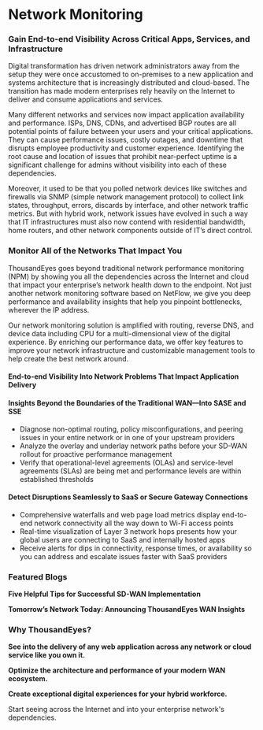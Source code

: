 # Network Monitoring

### Gain End-to-end Visibility Across Critical Apps, Services, and Infrastructure

Digital transformation has driven network administrators away from the setup they were once accustomed to on-premises to a new application and systems architecture that is increasingly distributed and cloud-based. The transition has made modern enterprises rely heavily on the Internet to deliver and consume applications and services.

Many different networks and services now impact application availability and performance. ISPs, DNS, CDNs, and advertised BGP routes are all potential points of failure between your users and your critical applications. They can cause performance issues, costly outages, and downtime that disrupts employee productivity and customer experience. Identifying the root cause and location of issues that prohibit near-perfect uptime is a significant challenge for admins without visibility into each of these dependencies.

Moreover, it used to be that you polled network devices like switches and firewalls via SNMP (simple network management protocol) to collect link states, throughput, errors, discards by interface, and other network traffic metrics. But with hybrid work, network issues have evolved in such a way that IT infrastructures must also now contend with residential bandwidth, home routers, and other network components outside of IT’s direct control.

### Monitor All of the Networks That Impact You

ThousandEyes goes beyond traditional network performance monitoring (NPM) by showing you all the dependencies across the Internet and cloud that impact your enterprise’s network health down to the endpoint. Not just another network monitoring software based on NetFlow, we give you deep performance and availability insights that help you pinpoint bottlenecks, wherever the IP address.

Our network monitoring solution is amplified with routing, reverse DNS, and device data including CPU for a multi-dimensional view of the digital experience. By enriching our performance data, we offer key features to improve your network infrastructure and customizable management tools to help create the best network around.

#### End-to-end Visibility Into Network Problems That Impact Application Delivery

#### Insights Beyond the Boundaries of the Traditional WAN—Into SASE and SSE

* Diagnose non-optimal routing, policy misconfigurations, and peering issues in your entire network or in one of your upstream providers
* Analyze the overlay and underlay network paths before your SD-WAN rollout for proactive performance management
* Verify that operational-level agreements (OLAs) and service-level agreements (SLAs) are being met and performance levels are within established thresholds

#### Detect Disruptions Seamlessly to SaaS or Secure Gateway Connections

* Comprehensive waterfalls and web page load metrics display end-to-end network connectivity all the way down to Wi-Fi access points
* Real-time visualization of Layer 3 network hops presents how your global users are connecting to SaaS and internally hosted apps
* Receive alerts for dips in connectivity, response times, or availability so you can address and escalate issues faster with SaaS providers

### Featured Blogs

**Five Helpful Tips for Successful SD-WAN Implementation**

**Tomorrow’s Network Today: Announcing ThousandEyes WAN Insights**

### Why ThousandEyes?

**See into the delivery of any web application across any network or cloud service like you own it.**

**Optimize the architecture and performance of your modern WAN ecosystem.**

**Create exceptional digital experiences for your hybrid workforce.**

Start seeing across the Internet and into your enterprise network's dependencies.
